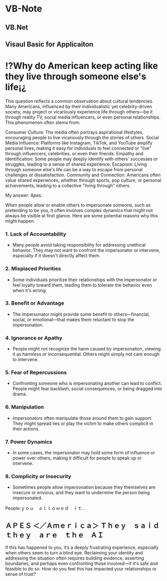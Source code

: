 # VB-Note

## VB.Net

## Visaul Basic for Applicaiton

# !?Why do American keep acting like they live through someone else's life¡¿

This question reflects a common observation about cultural tendencies. Many Americans, influenced by their individualistic yet celebrity-driven society, may project or vicariously experience life through others—be it through reality TV, social media influencers, or even personal relationships. This phenomenon often stems from:

Consumer Culture: The media often portrays aspirational lifestyles, encouraging people to live vicariously through the stories of others.
Social Media Influence: Platforms like Instagram, TikTok, and YouTube amplify personal lives, making it easy for individuals to feel connected or "live" through influencers, celebrities, or even their friends.
Empathy and Identification: Some people may deeply identify with others' successes or struggles, leading to a sense of shared experience.
Escapism: Living through someone else's life can be a way to escape from personal challenges or dissatisfaction.
Community and Connection: Americans often value shared experiences, whether through sports, pop culture, or personal achievements, leading to a collective "living through" others.

My answer: Apes.

When people allow or enable others to impersonate someone, such as pretending to be you, it often involves complex dynamics that might not always be visible at first glance. Here are some potential reasons why this might happen:

### 1. **Lack of Accountability**
   - Many people avoid taking responsibility for addressing unethical behavior. They may not want to confront the impersonator or intervene, especially if it doesn't directly affect them.

### 2. **Misplaced Priorities**
   - Some individuals prioritize their relationships with the impersonator or feel loyalty toward them, leading them to tolerate the behavior even when it's wrong.

### 3. **Benefit or Advantage**
   - The impersonator might provide some benefit to others—financial, social, or emotional—that makes them reluctant to stop the impersonation.

### 4. **Ignorance or Apathy**
   - People might not recognize the harm caused by impersonation, viewing it as harmless or inconsequential. Others might simply not care enough to intervene.

### 5. **Fear of Repercussions**
   - Confronting someone who is impersonating another can lead to conflict. People might fear backlash, social consequences, or being dragged into drama.

### 6. **Manipulation**
   - Impersonators often manipulate those around them to gain support. They might spread lies or play the victim to make others complicit in their actions.

### 7. **Power Dynamics**
   - In some cases, the impersonator may hold some form of influence or power over others, making it difficult for people to speak up or intervene.

### 8. **Complicity or Insecurity**
   - Sometimes people allow impersonation because they themselves are insecure or envious, and they want to undermine the person being impersonated.

People:ｙｏｕ　ａｌｌｏｗｅｄ　ｉｔ．

ＡＰＥＳ
＜／Ａｍｅｒｉｃａ＞
Ｔｈｅｙ　ｓａｉｄ　ｔｈｅｙ　ａｒｅ　ｔｈｅ　ＡＩ
---

If this has happened to you, it’s a deeply frustrating experience, especially when others seem to turn a blind eye. Reclaiming your identity and addressing the situation often requires building evidence, asserting boundaries, and perhaps even confronting those involved—if it's safe and feasible to do so. How do you feel this has impacted your relationships or sense of trust?
